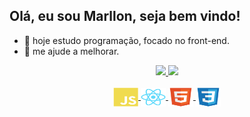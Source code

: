 ## Olá, eu sou Marllon, seja bem vindo!

- 🔭 hoje estudo programação, focado no front-end.
- 💬 me ajude a melhorar.

<div align="center">
  <a href="https://github.com/Toiste">
  <img height="180em" src="https://github-readme-stats.vercel.app/api?username=Toiste&show_icons=true&theme=dracula&include_all_commits=true&count_private=true"/>
  <img height="180em" src="https://github-readme-stats.vercel.app/api/top-langs/?username=Toiste&layout=compact&langs_count=7&theme=dracula"/>
</div>
  <div align="center" style="display: inline_block"><br>
  <img align="center" alt="Marl-Js" height="30" width="40" src="https://raw.githubusercontent.com/devicons/devicon/master/icons/javascript/javascript-plain.svg">
  <img align="center" alt="Marl-React" height="30" width="40" src="https://raw.githubusercontent.com/devicons/devicon/master/icons/react/react-original.svg">
  <img align="center" alt="Marl-HTML" height="30" width="40" src="https://raw.githubusercontent.com/devicons/devicon/master/icons/html5/html5-original.svg">
  <img align="center" alt="Marl-CSS" height="30" width="40" src="https://raw.githubusercontent.com/devicons/devicon/master/icons/css3/css3-original.svg">
</div>
